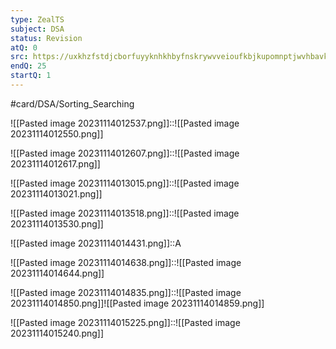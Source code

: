 ```yaml
---
type: ZealTS
subject: DSA
status: Revision
atQ: 0
src: https://uxkhzfstdjcborfuyyknhkhbyfnskrywvveioufkbjkupomnptjwvhbavkysuhi.vercel.app/solution.html?testId=609903836fc71e0c56f35739&test_id=34
endQ: 25
startQ: 1
---
```

#card/DSA/Sorting_Searching

![[Pasted image 20231114012537.png]]::![[Pasted image 20231114012550.png]] <!--SR:!2023-11-28,4,170-->

![[Pasted image 20231114012607.png]]::![[Pasted image 20231114012617.png]] <!--SR:!2023-11-28,4,170-->

![[Pasted image 20231114013015.png]]::![[Pasted image 20231114013021.png]] <!--SR:!2023-11-28,4,170-->

![[Pasted image 20231114013518.png]]::![[Pasted image 20231114013530.png]] <!--SR:!2023-11-28,4,170-->

![[Pasted image 20231114014431.png]]::A <!--SR:!2023-11-28,4,170-->

![[Pasted image 20231114014638.png]]::![[Pasted image 20231114014644.png]] <!--SR:!2023-11-28,4,170-->

![[Pasted image 20231114014835.png]]::![[Pasted image 20231114014850.png]]![[Pasted image 20231114014859.png]] <!--SR:!2023-11-26,2,150-->

![[Pasted image 20231114015225.png]]::![[Pasted image 20231114015240.png]] <!--SR:!2023-11-26,2,150-->

